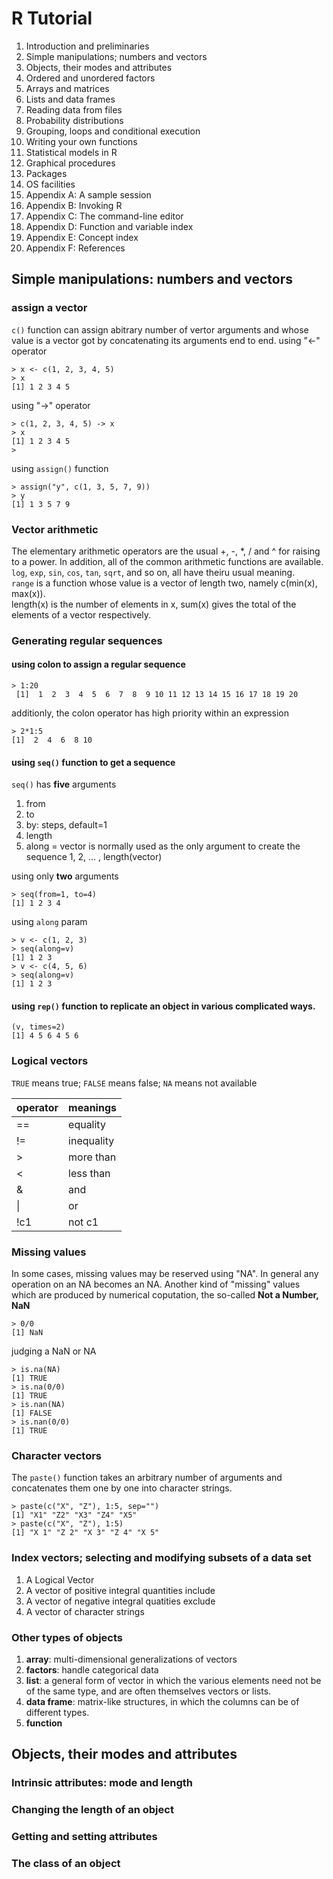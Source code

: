 # R Tutorial

1. Introduction and preliminaries
2. Simple manipulations; numbers and vectors
3. Objects, their modes and attributes
4. Ordered and unordered factors
5. Arrays and matrices
6. Lists and data frames
7. Reading data from files
8. Probability distributions
9. Grouping, loops and conditional execution
10. Writing your own functions
11. Statistical models in R
12.  Graphical procedures
13. Packages
14. OS facilities
15. Appendix A: A sample session
16. Appendix B: Invoking R
17. Appendix C: The command-line editor
18. Appendix D: Function and variable index
19. Appendix E: Concept index
20. Appendix F: References

## Simple manipulations: numbers and vectors
### assign a vector
`c()` function can assign abitrary number of vertor arguments and whose value is a vector got by concatenating its arguments end to end.
using "<-" operator
```
> x <- c(1, 2, 3, 4, 5)
> x
[1] 1 2 3 4 5
```
using "->" operator
```
> c(1, 2, 3, 4, 5) -> x
> x
[1] 1 2 3 4 5
>
```
using `assign()` function
```
> assign("y", c(1, 3, 5, 7, 9))
> y
[1] 1 3 5 7 9
```
### Vector arithmetic
The elementary arithmetic operators are the usual +, -, *, / and ^ for raising to a power.
In addition, all of the common arithmetic functions are available. `log`, `exp`, `sin`, `cos`, `tan`, `sqrt`, and so on, all have theiru usual meaning.  
`range` is a function whose value is a vector of length two, namely c(min(x), max(x)).  
length(x) is the number of elements in x, sum(x) gives the total of the elements of a vector respectively.  
### Generating regular sequences
#### using colon to assign a regular sequence
```
> 1:20
 [1]  1  2  3  4  5  6  7  8  9 10 11 12 13 14 15 16 17 18 19 20
```
additionly, the colon operator has high priority within an expression
```
> 2*1:5
[1]  2  4  6  8 10
```
#### using `seq()` function to get a sequence
`seq()` has **five** arguments
1. from
2. to
3. by: steps, default=1
4. length
5. along = vector is normally used as the only argument to create the sequence 1, 2, ... , length(vector) 

using only __two__ arguments
```
> seq(from=1, to=4)
[1] 1 2 3 4
```
using `along` param
```
> v <- c(1, 2, 3)
> seq(along=v)
[1] 1 2 3
> v <- c(4, 5, 6)
> seq(along=v)
[1] 1 2 3
```
#### using `rep()` function to replicate an object in various complicated ways.
```
(v, times=2)
[1] 4 5 6 4 5 6
```
### Logical vectors
`TRUE` means true;
`FALSE` means false;
`NA` means not available  

operator|meanings
-----|-----
==| equality
!=| inequality
\> | more than
\< | less than
& | and
\| | or
!c1 | not c1

### Missing values
In some cases, missing values may be reserved using "NA". In general any operation on an NA becomes an NA.
Another kind of "missing" values which are produced by numerical coputation, the so-called __Not a Number, NaN__
```
> 0/0
[1] NaN
```
judging a NaN or NA
```
> is.na(NA)
[1] TRUE
> is.na(0/0)
[1] TRUE
> is.nan(NA)
[1] FALSE
> is.nan(0/0)
[1] TRUE
```
### Character vectors
The `paste()` function takes an arbitrary number of arguments and concatenates them one by one into character strings.
```
> paste(c("X", "Z"), 1:5, sep="")
[1] "X1" "Z2" "X3" "Z4" "X5"
> paste(c("X", "Z"), 1:5)
[1] "X 1" "Z 2" "X 3" "Z 4" "X 5"
```
### Index vectors; selecting and modifying subsets of a data set
1. A Logical Vector
2. A vector of positive integral quantities
include
3. A vector of negative integral quatities
exclude
4. A vector of character strings
### Other types of objects
1. **array**: multi-dimensional generalizations of vectors
2. **factors**: handle categorical data
3. **list**: a general form of vector in which the various elements need not be of the same type, and are often themselves vectors or lists.
4. **data frame**: matrix-like structures, in which the columns can be of different types.
5. **function**

## Objects, their modes and attributes
### Intrinsic attributes: mode and length
### Changing the length of an object
### Getting and setting attributes
### The class of an object
